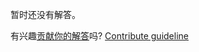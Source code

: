 
暂时还没有解答。

有兴趣[贡献你的解答](https://github.com/BFEdev/BFE.dev-solutions/blob/main/problem/serialize-and-deserialize-binary-tree_zh.md)吗? [Contribute guideline](https://github.com/BFEdev/BFE.dev-solutions#how-to-contribute)
